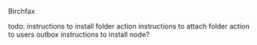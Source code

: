 Birchfax

todo:
instructions to install folder action
instructions to attach folder action to users outbox
instructions to install node?
